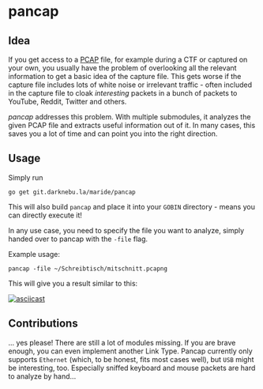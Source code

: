 # pancap

## Idea

If you get access to a [PCAP](https://en.wikipedia.org/wiki/Pcap) file, for example during a CTF or captured on your own, you usually have the problem of overlooking all the relevant information to get a basic idea of the capture file. This gets worse if the capture file includes lots of white noise or irrelevant traffic - often included in the capture file to cloak *interesting* packets in a bunch of packets to YouTube, Reddit, Twitter and others.

*pancap* addresses this problem. With multiple submodules, it analyzes the given PCAP file and extracts useful information out of it. In many cases, this saves you a lot of time and can point you into the right direction.

## Usage

Simply run

`go get git.darknebu.la/maride/pancap`

This will also build `pancap` and place it into your `GOBIN` directory - means you can directly execute it!

In any use case, you need to specify the file you want to analyze, simply handed over to pancap with the `-file` flag.

Example usage:

`pancap -file ~/Schreibtisch/mitschnitt.pcapng`

This will give you a result similar to this:

[![asciicast](https://asciinema.org/a/x19gUpdnQoeUx498mPS0Grw6B)](https://asciinema.org/a/x19gUpdnQoeUx498mPS0Grw6B)

## Contributions

... yes please! There are still a lot of modules missing.
If you are brave enough, you can even implement another Link Type. Pancap currently only supports `Ethernet` (which, to be honest, fits most cases well), but `USB` might be interesting, too. Especially sniffed keyboard and mouse packets are hard to analyze by hand...
